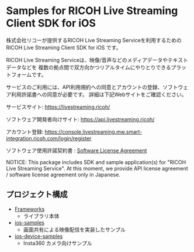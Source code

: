 # Samples for RICOH Live Streaming Client SDK for iOS
株式会社リコーが提供するRICOH Live Streaming Serviceを利用するためのRICOH Live Streaming Client SDK for iOS です。

RICOH Live Streaming Serviceは、映像/音声などのメディアデータやテキストデータなどを 複数の拠点間で双方向かつリアルタイムにやりとりできるプラットフォームです。

サービスのご利用には、API利用規約への同意とアカウントの登録、ソフトウェア利用許諾書への同意が必要です。 詳細は下記Webサイトをご確認ください。

サービスサイト: https://livestreaming.ricoh/

ソフトウェア開発者向けサイト: https://api.livestreaming.ricoh/

アカウント登録: https://console.livestreaming.mw.smart-integration.ricoh.com/login/register

ソフトウェア使用許諾契約書 : [Software License Agreement](SoftwareLicenseAgreement.txt)

NOTICE: This package includes SDK and sample application(s) for "RICOH Live Streaming Service". At this moment, we provide API license agreement / software license agreement only in Japanese.

## プロジェクト構成
- [Frameworks](./Frameworks)
    - ライブラリ本体
- [ios-samples](./ios-samples)
    - 画面共有による映像配信を実装したサンプル
- [ios-device-samples](./ios-device-samples/)
    - Insta360 カメラ向けサンプル
